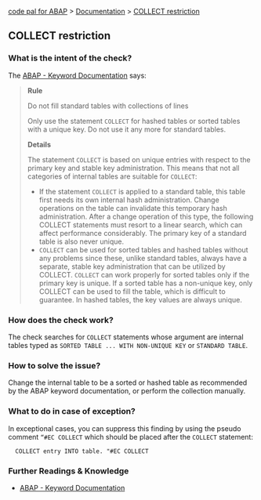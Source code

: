 [code pal for ABAP](../../README.md) > [Documentation](../check_documentation.md) > [COLLECT restriction](collect.md)

## COLLECT restriction

### What is the intent of the check?

The [ABAP - Keyword Documentation](https://help.sap.com/doc/abapdocu_755_index_htm/7.55/en-US/abencollect_guidl.htm?file=abencollect_guidl.htm) says:
> **Rule**
>
> Do not fill standard tables with collections of lines
> 
> Only use the statement `COLLECT` for hashed tables or sorted tables with a unique key. Do not use it any more for standard tables.
> 
> **Details**
>
> The statement `COLLECT` is based on unique entries with respect to the primary key and stable key administration. This means that not all categories of internal tables are suitable for `COLLECT`:
>
> * If the statement `COLLECT` is applied to a standard table, this table first needs its own internal hash administration. Change operations on the table can invalidate this temporary hash administration. After a change operation of this type, the following COLLECT statements must resort to a linear search, which can affect performance considerably. The primary key of a standard table is also never unique.
> * `COLLECT` can be used for sorted tables and hashed tables without any problems since these, unlike standard tables, always have a separate, stable key administration that can be utilized by COLLECT. `COLLECT` can work properly for sorted tables only if the primary key is unique. If a sorted table has a non-unique key, only COLLECT can be used to fill the table, which is difficult to guarantee. In hashed tables, the key values are always unique.

### How does the check work?

The check searches for `COLLECT` statements whose argument are internal tables typed as `SORTED TABLE ... WITH NON-UNIQUE KEY` or `STANDARD TABLE`.

### How to solve the issue?

Change the internal table to be a sorted or hashed table as recommended by the ABAP keyword documentation, or perform the collection manually.   

### What to do in case of exception?

In exceptional cases, you can suppress this finding by using the pseudo comment `“#EC COLLECT` which should be placed after the `COLLECT` statement: 

```abap
  COLLECT entry INTO table. "#EC COLLECT
```

### Further Readings & Knowledge

* [ABAP - Keyword Documentation](https://help.sap.com/doc/abapdocu_755_index_htm/7.55/en-US/abencollect_guidl.htm?file=abencollect_guidl.htm)
